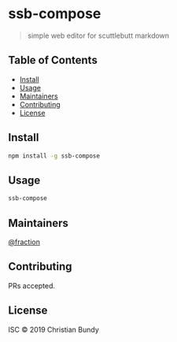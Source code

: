 # ssb-compose

> simple web editor for scuttlebutt markdown

## Table of Contents

- [Install](#install)
- [Usage](#usage)
- [Maintainers](#maintainers)
- [Contributing](#contributing)
- [License](#license)

## Install

```sh
npm install -g ssb-compose
```

## Usage

```sh
ssb-compose
```

## Maintainers

[@fraction](https://github.com/fraction)

## Contributing

PRs accepted.

## License

ISC © 2019 Christian Bundy
